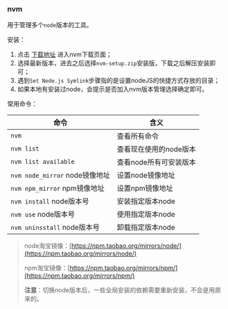 ### nvm
用于管理多个`node`版本的工具。

安装：

1. 点击 [下载地址](https://github.com/coreybutler/nvm-windows/releases) 进入nvm下载页面；
2. 选择最新版本，进去之后选择`nvm-setup.zip`安装版，下载之后解压安装即可；
3. 遇到`Set Node.js Symlink`步骤指的是设置nodeJS的快捷方式存放的目录；
4. 如果本地有安装过node，会提示是否加入nvm版本管理选择确定即可。

常用命令：

命令 | 含义
---|---
`nvm` | 查看所有命令
`nvm list` | 查看现在使用的node版本
`nvm list available` | 查看node所有可安装版本
`nvm node_mirror` node镜像地址 | 设置node镜像地址
`nvm npm_mirror` npm镜像地址 | 设置npm镜像地址
`nvm install` node版本号 | 安装指定版本node
`nvm use` node版本号 | 使用指定版本node
`nvm uninsstall` node版本号 | 卸载指定版本node

> node淘宝镜像：[https://npm.taobao.org/mirrors/node/](https://npm.taobao.org/mirrors/node/)
>
> npm淘宝镜像：[https://npm.taobao.org/mirrors/npm/](https://npm.taobao.org/mirrors/npm/)
>
> **注意**：切换node版本后，一些全局安装的依赖需要重新安装，不会是用原来的。